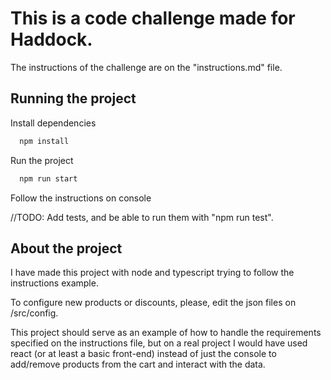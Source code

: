 # This is a code challenge made for Haddock.

The instructions of the challenge are on the "instructions.md" file.

## Running the project

Install dependencies

```bash
  npm install
```

Run the project

```bash
  npm run start
```

Follow the instructions on console

//TODO: Add tests, and be able to run them with "npm run test".

## About the project

I have made this project with node and typescript trying to follow the instructions example.

To configure new products or discounts, please, edit the json files on /src/config.

This project should serve as an example of how to handle the requirements specified on the instructions file, but on a real project I would have used react (or at least a basic front-end) instead of just the console to add/remove products from the cart and interact with the data.
